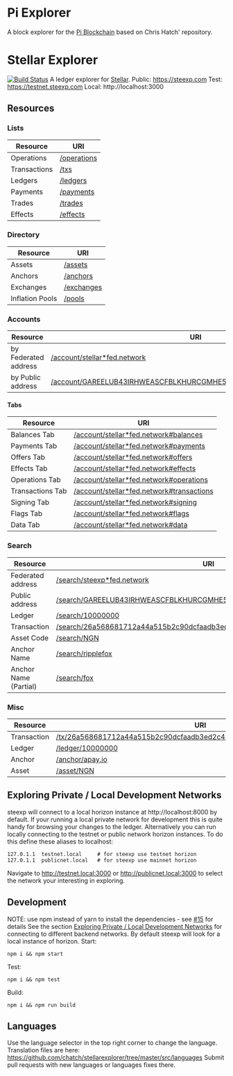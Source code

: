 # Pi Explorer

A block explorer for the [Pi Blockchain](https://minepi.com) based on Chris Hatch' repository.
# Stellar Explorer
[![Build Status](https://travis-ci.org/chatch/stellarexplorer.svg?branch=master)](https://travis-ci.org/chatch/stellarexplorer)
A ledger explorer for [Stellar](https://stellar.org).
Public: https://steexp.com
Test: https://testnet.steexp.com
Local: http://localhost:3000
## Resources
### Lists
| Resource     | URI                                          |
| ------------ | -------------------------------------------- |
| Operations   | [/operations](https://steexp.com/operations) |
| Transactions | [/txs](https://steexp.com/txs)               |
| Ledgers      | [/ledgers](https://steexp.com/ledgers)       |
| Payments     | [/payments](https://steexp.com/payments)     |
| Trades       | [/trades](https://steexp.com/trades)         |
| Effects      | [/effects](https://steexp.com/effects)       |
### Directory
| Resource        | URI                                        |
| --------------- | ------------------------------------------ |
| Assets          | [/assets](https://steexp.com/assets)       |
| Anchors         | [/anchors](https://steexp.com/anchors)     |
| Exchanges       | [/exchanges](https://steexp.com/exchanges) |
| Inflation Pools | [/pools](https://steexp.com/pools)         |
### Accounts
| Resource             | URI                                                                                                                                                      |
| -------------------- | -------------------------------------------------------------------------------------------------------------------------------------------------------- |
| by Federated address | [/account/stellar\*fed.network](https://steexp.com/account/stellar*fed.network)                                                                          |
| by Public address    | [/account/GAREELUB43IRHWEASCFBLKHURCGMHE5IF6XSE7EXDLACYHGRHM43RFOX](https://steexp.com/account/GAREELUB43IRHWEASCFBLKHURCGMHE5IF6XSE7EXDLACYHGRHM43RFOX) |
#### Tabs
| Resource         | URI                                                                                                       |
| ---------------- | --------------------------------------------------------------------------------------------------------- |
| Balances Tab     | [/account/stellar\*fed.network#balances](https://steexp.com/account/stellar*fed.network#balances)         |
| Payments Tab     | [/account/stellar\*fed.network#payments](https://steexp.com/account/stellar*fed.network#payments)         |
| Offers Tab       | [/account/stellar\*fed.network#offers](https://steexp.com/account/stellar*fed.network#offers)             |
| Effects Tab      | [/account/stellar\*fed.network#effects](https://steexp.com/account/stellar*fed.network#effects)           |
| Operations Tab   | [/account/stellar\*fed.network#operations](https://steexp.com/account/stellar*fed.network#operations)     |
| Transactions Tab | [/account/stellar\*fed.network#transactions](https://steexp.com/account/stellar*fed.network#transactions) |
| Signing Tab      | [/account/stellar\*fed.network#signing](https://steexp.com/account/stellar*fed.network#signing)           |
| Flags Tab        | [/account/stellar\*fed.network#flags](https://steexp.com/account/stellar*fed.network#flags)               |
| Data Tab         | [/account/stellar\*fed.network#data](https://steexpcom/account/stellar*fed.network#data)                  |

### Search
| Resource              | URI                                                                                                                                                                    |
| --------------------- | ---------------------------------------------------------------------------------------------------------------------------------------------------------------------- |
| Federated address     | [/search/steexp\*fed.network](https://steexp.com/search/steexp*fed.network)                                                                                            |
| Public address        | [/search/GAREELUB43IRHWEASCFBLKHURCGMHE5IF6XSE7EXDLACYHGRHM43RFOX](https://steexp.com/search/GAREELUB43IRHWEASCFBLKHURCGMHE5IF6XSE7EXDLACYHGRHM43RFOX)                 |
| Ledger                | [/search/10000000](https://steexp.com/search/10000000)                                                                                                                 |
| Transaction           | [/search/26a568681712a44a515b2c90dcfaadb3ed2c40dc60254638407937bee4767071](https://steexp.com/search/26a568681712a44a515b2c90dcfaadb3ed2c40dc60254638407937bee4767071) |
| Asset Code            | [/search/NGN](https://steexp.com/search/NGN)                                                                                                                           |
| Anchor Name           | [/search/ripplefox](https://steexp.com/search/ripplefox)                                                                                                               |
| Anchor Name (Partial) | [/search/fox](https://steexp.com/search/fox)                                                                                                                           |

### Misc

| Resource    | URI                                                                                                                                                            |
| ----------- | -------------------------------------------------------------------------------------------------------------------------------------------------------------- |
| Transaction | [/tx/26a568681712a44a515b2c90dcfaadb3ed2c40dc60254638407937bee4767071](https://steexp.com/tx/26a568681712a44a515b2c90dcfaadb3ed2c40dc60254638407937bee4767071) |
| Ledger      | [/ledger/10000000](https://steexp.com/ledger/10000000)                                                                                                         |
| Anchor      | [/anchor/apay.io](https://steexp.com/anchor/apay.io)                                                                                                           |
| Asset       | [/asset/NGN](https://steexp.com/asset/NGN)                                                                                                                     |

## Exploring Private / Local Development Networks<a name="private-networks"></a>

steexp will connect to a local horizon instance at http://localhost:8000 by default. If your running a local private network for development this is quite handy for browsing your changes to the ledger.
Alternatively you can run locally connecting to the testnet or public network horizon instances. To do this define these aliases to localhost:
```
127.0.1.1  testnet.local     # for steexp use testnet horizon
127.0.1.1  publicnet.local   # for steexp use mainnet horizon
```
Navigate to http://testnet.local:3000 or http://publicnet.local:3000 to select the network your interesting in exploring.
## Development
NOTE: use npm instead of yarn to install the dependencies - see [#15](https://github.com/chatch/stellarexplorer/issues/15) for details
See the section [Exploring Private / Local Development Networks](#private-networks) for connecting to different backend networks. By default steexp will look for a local instance of horizon.
Start:
```
npm i && npm start
```
Test:
```
npm i && npm test
```
Build:
```
npm i && npm run build
```
## Languages
Use the language selector in the top right corner to change the language.
Translation files are here:
https://github.com/chatch/stellarexplorer/tree/master/src/languages
Submit pull requests with new languages or languages fixes there.
